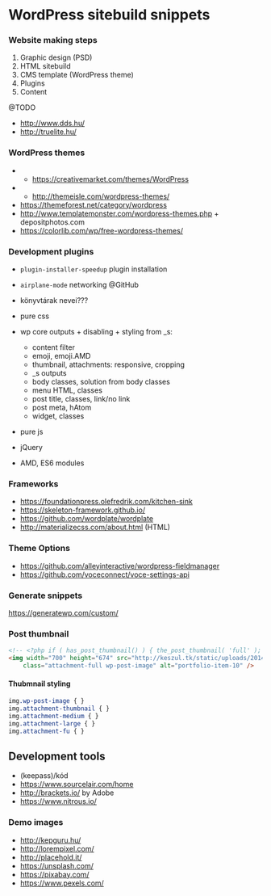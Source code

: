 # WordPress sitebuild snippets

### Website making steps

1. Graphic design (PSD)
1. HTML sitebuild
1. CMS template (WordPress theme)
1. Plugins
1. Content


@TODO

- http://www.dds.hu/
- http://truelite.hu/

### WordPress themes

- * https://creativemarket.com/themes/WordPress
- * http://themeisle.com/wordpress-themes/
- https://themeforest.net/category/wordpress
- http://www.templatemonster.com/wordpress-themes.php + depositphotos.com
- https://colorlib.com/wp/free-wordpress-themes/

### Development plugins

- `plugin-installer-speedup` plugin installation
- `airplane-mode` networking @GitHub

- könyvtárak nevei???
- pure css
- wp core outputs + disabling + styling
from _s:
    - content filter
    - emoji, emoji.AMD
    - thumbnail, attachments: responsive, cropping
    - _s outputs
    - body classes, solution from body classes
    - menu HTML, classes
    - post title, classes, link/no link
    - post meta, hAtom
    - widget, classes
- pure js
- jQuery
- AMD, ES6 modules

### Frameworks

- https://foundationpress.olefredrik.com/kitchen-sink
- https://skeleton-framework.github.io/
- https://github.com/wordplate/wordplate
- http://materializecss.com/about.html (HTML)

### Theme Options

- https://github.com/alleyinteractive/wordpress-fieldmanager
- https://github.com/voceconnect/voce-settings-api

### Generate snippets

https://generatewp.com/custom/

### Post thumbnail

```html
<!-- <?php if ( has_post_thumbnail() ) { the_post_thumbnail( 'full' ); } ?> -->
<img width="700" height="674" src="http://keszul.tk/static/uploads/2014/08/portfolio-item-10.jpg"
    class="attachment-full wp-post-image" alt="portfolio-item-10" />
```

#### Thubmnail styling

```css
img.wp-post-image { }
img.attachment-thumbnail { }
img.attachment-medium { }
img.attachment-large { }
img.attachment-fu { }
```

## Development tools

- (keepass)/kód
- https://www.sourcelair.com/home
- http://brackets.io/ by Adobe
- https://www.nitrous.io/

### Demo images

- http://kepguru.hu/
- http://lorempixel.com/
- http://placehold.it/
- https://unsplash.com/
- https://pixabay.com/
- https://www.pexels.com/
